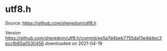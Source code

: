 # utf8.h

Source: https://github.com/sheredom/utf8.h

Version https://github.com/sheredom/utf8.h/commit/ee5a7d4beb7755da13e4d4ec3eccfb65a0530456 downloaded on 2021-04-19
